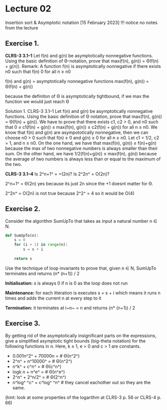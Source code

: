 # Lecture 02
Insertion sort & Asymptotic notation [15 February 2023]
!!! notice
    no notes from the lecture

## Exercise 1.
**CLRS-3 3.1–1** Let f(n) and g(n) be asymptotically nonnegative functions. Using the basic definition of Θ-notation, prove that max(f(n), g(n)) = Θ(f(n) + g(n)). Remark: A function f(n) is asymptotically nonnegative if there exists n0 such that f(n) 0 for all n ≥ n0



f(n) and g(n) = asymptotically nonnegative functions
max(f(n), g(n)) = Θ(f(n) + g(n))

because the definiton of Θ is asymptotically tightbound, if we max the function we would just reach Θ



Solution 1.
CLRS-3 3.1–1 Let f(n) and g(n) be asymptotically nonnegative functions. Using the basic definition
of Θ notation, prove that max(f(n), g(n)) = Θ(f(n) + g(n)).
We have to prove that there exists c1, c2 > 0, and n0 such that 0 ≤ c1(f(n) + g(n)) ≤
max(f(n), g(n)) ≤ c2(f(n) + g(n)) for all n ≥ n0. We know that f(n) and g(n) are asympototically nonnegative, then we can choose n0 > 0 such that f(n) ≥ 0 and g(n) ≥ 0 for all n ≥ n0.
Let c1 = 1/2, c2 = 1, and n ≥ n0. On the one hand, we have that max(f(n), g(n)) ≤ f(n)+g(n)
because the max of two nonnegative numbers is always smaller than their sum. On the other
hand, we have 1/2(f(n)+g(n)) ≤ max(f(n), g(n)) because the average of two numbers is always
less than or equal to the maximum of the two.

**CLRS-3 3.1–4** Is 2^n+1^ = =(2n)? Is 2^2n^ = O(2n)?

2^n+1^ = Θ(2n) yes because its just 2n since the +1 doesnt matter for Θ.

2^2n^ = O(2n) is not true because 2^2^ = 4 so it would be O(4)


## Exercise 2.

Consider the algorithm SumUpTo that takes as input a natural number n ∈ N.

```py
def SumUpTo(n):
    s = 0
    for (i + 1) in range(n):
        s = s + i
    
    return s
```

Use the technique of loop invariants to prove that, given n ∈ N, SumUpTo terminates and returns (n* (n+1)) / 2

**Initialisation:** s is always 0 if n is 0 as the loop does not run

**Maintenance:** for each itteration is executes 
s = s + i which means it runs n times and adds the current n at every step to it

**Termination:** it terminates at i~n~ = n and returns (n* (n+1)) / 2

## Exercise 3.
By getting rid of the asymptotically insignificant parts on the expressions, give a simplified asymptotic tight bounds (big-theta notation) for the following functions in n. Here, k ≥ 1, e > 0 and c > 1 are constants.

* 0.001n^2^ + 70000n = # Θ(n^2^)
* 2^n^ + n^10000^ = # Θ(n^2^)
* n^k^ + c^n^ = # Θ(c^n^)
* logk n + n^e^ = # Θ(n^e^)
* 2^n^ + 2^n/2^ = # Θ(2^n^)
* n^log^ ^c^ + c^log^ ^n^ # they cancel eachother out so they are the same.

(hint: look at some properties of the logarithm at CLRS-3 p. 56 or CLRS-4 p. 66)